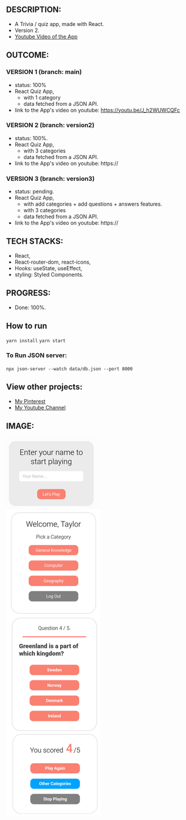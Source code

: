 
## DESCRIPTION:
- A Trivia / quiz app, made with React.
- Version 2.
- [Youtube Video of the App](https://youtu.be/J_h2WUWCQFc)

## OUTCOME:
### VERSION 1 (branch: main)
- status: 100% 
- React Quiz App, 
    - with 1 category
    - data fetched from a JSON API.
- link to the App's video on youtube: https://youtu.be/J_h2WUWCQFc
### VERSION 2 (branch: version2) 
- status: 100%.
- React Quiz App, 
    + with 3 categories
    - data fetched from a JSON API.
- link to the App's video on youtube: https://
### VERSION 3 (branch: version3) 
- status: pending.
- React Quiz App, 
    + with add categories + add questions + answers features.
    - with 3 categories
    - data fetched from a JSON API.
- link to the App's video on youtube: https://

## TECH STACKS:
- React,
- React-router-dom, react-icons,
- Hooks: useState, useEffect,
- styling: Styled Components.

## PROGRESS:
- Done: 100%.

## How to run
`yarn install`
`yarn start`
### To Run JSON server:
`npx json-server --watch data/db.json --port 8000`

## View other projects:
- [My Pinterest](https://pin.it/16vGwjy)
- [My Youtube Channel](https://www.youtube.com/channel/UCfkbnM9WvHD3mjecBiGHCBQ/playlists)


## IMAGE:
![Screenshot of the App](./screenshots/50.quiz-v2.jpg)
